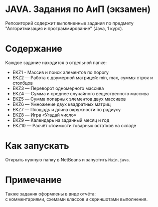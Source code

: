# JAVA. Задания по АиП (экзамен)

Репозиторий содержит выполненные задания по предмету  
"Алгоритмизация и программирование" (Java, 1 курс).

# Содержание

Каждое задание находится в отдельной папке:

- EKZ1 - Массив и поиск элементов по порогу
- EKZ2 — Работа с двумерной матрицей: min, max, суммы строк и столбцов
- EKZ3 — Переворот одномерного массива
- EKZ4 — Сумма и среднее случайного вещественного массива
- EKZ5 — Сумма попарных элементов двух массивов
- EKZ6 — Умножение двух квадратных матриц
- EKZ7 — Площадь и длина окружности по радиусу
- EKZ8 — Игра «Угадай число»
- EKZ9 — Календарь на заданный месяц и год
- EKZ10 — Расчёт стоимости товарных остатков на складе

# Как запускать

Открыть нужную папку в NetBeans и запустить `Main.java`.

# Примечание

Также задания оформлены в виде отчёта:  
с комментариями, схемами классов и скриншотами выполнения.
